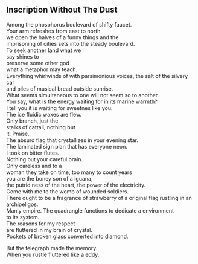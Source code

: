 Inscription Without The Dust
----------------------------
Among the phosphorus boulevard of shifty faucet.  
Your arm refreshes from east to north  
we open the halves of a funny things and the  
imprisoning of cities sets into the steady boulevard.  
To seek another land what we  
say shines to  
preserve some other god  
what a metaphor may teach.  
Everything whirlwinds of with parsimonious voices, the salt of the silvery  
car  
and piles of musical bread outside sunrise.  
What seems simultaneous to one will not seem so to another.  
You say, what is the energy waiting for in its marine warmth?  
I tell you it is waiting for sweetnes like you.  
The ice fluidic waxes are flew.  
Only branch, just the  
stalks of cattail, nothing but  
it. Praise.  
The absurd flag that crystallizes in your evening star.  
The laminated sign plan that has everyone neon.  
I took on bitter flutes.  
Nothing but your careful brain.  
Only careless and to a  
woman they take on time, too many to count years  
you are the boney son of a iguana,  
the putrid ness of the heart, the power of the electricity.  
Come with me to the womb of wounded soldiers.  
There ought to be a fragrance of strawberry of a original flag rustling in an archipeligos.  
Manly empire. The quadrangle functions to dedicate a environment  
to its system.  
The reasons for my respect  
are fluttered in my brain of crystal.  
Pockets of broken glass converted into diamond.  
  
But the telegraph made the memory.  
When you rustle fluttered like a eddy.  
